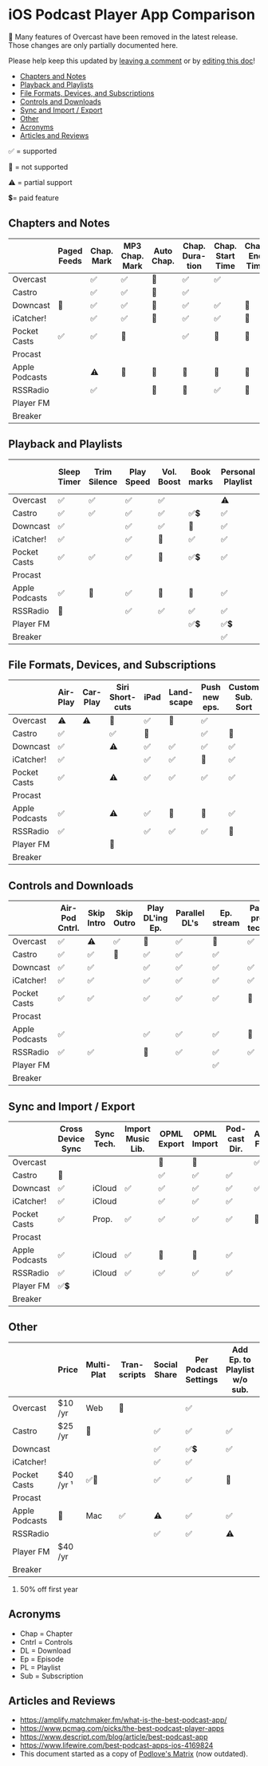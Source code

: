 # iOS Podcast Player App Comparison

🔔 Many features of Overcast have been removed in the latest release. Those changes are only partially documented here.

Please help keep this updated by [leaving a comment](https://github.com/hbmartin/ios-podcast-player-comparison/issues) or by [editing this doc](https://github.com/hbmartin/ios-podcast-player-comparison/edit/main/README.md)!

* [Chapters and Notes](#chapters-and-notes)
* [Playback and Playlists](#playback-and-playlists)
* [File Formats, Devices, and Subscriptions](#file-formats-devices-and-subscriptions)
* [Controls and Downloads](#controls-and-downloads)
* [Sync and Import / Export](#sync-and-import--export)
* [Other](#other)
* [Acronyms](#acronyms)
* [Articles and Reviews](#articles-and-reviews)

✅ = supported

🚫 = not supported

⚠️ = partial support

💲= paid feature

## Chapters and Notes

|                | Paged Feeds | Chap. Mark | MP3 Chap. Mark | Auto Chap. | Chap. Dura-tion | Chap. Start Time | Chap. End Time | Chap. Image | Notes for DL'd | Notes w/o DL |
| -------------- | ----------- | ---------- | -------------- | ---------- | --------------- | ---------------- | -------------- | ----------- | -------------- | ------------ |
| Overcast       |             | ✅          | ✅              | 🚫          | ✅               | ✅                |                | ✅           | ✅              |              |
| Castro         |             | ✅          | ✅              | 🚫          | ✅               |                  |                | ✅           | ✅              | ✅            |
| Downcast       | 🚫           | ✅          | ✅              | 🚫          | ✅               | ✅                | 🚫              | ✅           | ✅              | ✅            |
| iCatcher!      |             | ✅          | ✅              | 🚫          | ✅               | ✅                | 🚫              |             | ✅              | ✅            |
| Pocket Casts   | ✅           | ✅          | 🚫              |            | ✅               | 🚫                | 🚫              | ✅           | ✅              | ✅            |
| Procast        |             |            |                |            |                 |                  |                |             |                |              |
| Apple Podcasts |             | ⚠️          | 🚫              | 🚫          | 🚫               | 🚫                | 🚫              | ✅           | ✅              | 🚫            |
| RSSRadio       |             | ✅          |                | 🚫          | 🚫               | ✅                | 🚫              | ✅           | ✅              | ✅            |
| Player FM      |             |            |                |            |                 |                  |                |             |                |              |
| Breaker        |             |            |                |            |                 |                  |                |             |                |              |

## Playback and Playlists

|                | Sleep Timer | Trim Silence | Play Speed | Vol. Boost | Book marks | Personal Playlist | Personal Smart Playlist | Predef. Smart Playlist |
| -------------- | ----------- | ------------ | ---------- | ---------- | ---------- | ----------------- | ----------------------- | ---------------------- |
| Overcast       | ✅           | ✅            | ✅          | ✅          |            | ⚠️                 | ⚠️                       |                        |
| Castro         | ✅           | ✅            | ✅          | ✅          | ✅💲         | ✅                 | ✅                       | ✅                      |
| Downcast       | ✅           |              | ✅          | ✅          | 🚫          | ✅                 | ✅                       | ✅                      |
| iCatcher!      | ✅           |              | ✅          | 🚫          | ✅          | ✅                 | ✅                       | ✅                      |
| Pocket Casts   | ✅           | ✅            | ✅          | 🚫          | ✅💲         | ✅                 | ✅                       | ✅                      |
| Procast        |             |              |            |            |            |                   |                         |                        |
| Apple Podcasts | ✅           | 🚫            | ✅          | 🚫          | 🚫          | ✅                 | ⚠️                       | ✅                      |
| RSSRadio       | 🚫           |              | ✅          | ✅          | ✅          | ✅                 | 🚫                       | ✅                      |
| Player FM      |             |              |            |            | ✅💲         | ✅💲                |                         |                        |
| Breaker        |             |              |            |            |            | ✅                 |                         |                        |

## File Formats, Devices, and Subscriptions

|                | Air-Play | Car-Play | Siri Short-cuts | iPad | Land-scape | Push new eps. | Custom Sub. Sort | Alpha. Sub. Sort | Video |
| -------------- | -------- | -------- | --------------- | ---- | ---------- | ------------- | ---------------- | ---------------- | ----- |
| Overcast       | ⚠️        | ⚠️        | 🚫               | ✅    | 🚫          | ✅             |                  |                  |       |
| Castro         | ✅        |          | ✅               | 🚫    |            | ✅             | 🚫                | ✅                | 🚫     |
| Downcast       | ✅        |          | ⚠️               | ✅    | ✅          | ✅             | ✅                | ✅                | ✅     |
| iCatcher!      | ✅        |          |                 | ✅    | ✅          | 🚫             | ✅                | ✅                | ✅     |
| Pocket Casts   | ✅        |          | ⚠️               | ✅    | ✅          | ✅             | ✅                | ✅                | ✅     |
| Procast        |          |          |                 |      |            |               |                  |                  |       |
| Apple Podcasts | ✅        |          | ⚠️               | ✅    | 🚫          | 🚫             | ✅                | 🚫                | ✅     |
| RSSRadio       | ✅        |          |                 | ✅    | ✅          | ✅             | 🚫                | ✅                | ✅     |
| Player FM      |          |          | 🚫               |      |            |               |                  |                  |       |
| Breaker        |          |          |                 |      |            |               |                  |                  |       |

## Controls and Downloads

|                | Air-Pod Cntrl. | Skip Intro | Skip Outro | Play DL'ing Ep. | Parallel DL's | Ep. stream | Pass. pro-tected | Auto. DL Opts | Disk Space Mgmt |
| -------------- | -------------- | ---------- | ---------- | --------------- | ------------- | ---------- | ---------------- | ------------- | --------------- |
| Overcast       | ✅              | ⚠️          | ✅          | 🚫               | ✅             | 🚫          | ✅                |               | 🚫               |
| Castro         | ✅              | ✅          | 🚫          | ✅               | ✅             | ✅          |                  | ✅             | ✅               |
| Downcast       | ✅              | ✅          |            | ✅               | ✅             | ✅          | ✅                | ✅             | ⚠️               |
| iCatcher!      | ✅              | ✅          |            | ✅               | ✅             | ✅          | ✅                | ✅             | ⚠️               |
| Pocket Casts   | ✅              | ✅          |            | ✅               | ✅             | ✅          | 🚫                | ✅             | ✅               |
| Procast        |                |            |            |                 |               |            |                  |               |                 |
| Apple Podcasts | ✅              |            |            | ✅               | ✅             | ✅          | 🚫                | ✅             | 🚫               |
| RSSRadio       | ✅              | ✅          |            | 🚫               | ✅             | ✅          | ✅                | ✅             | 🚫               |
| Player FM      |                |            |            |                 |               | ✅          |                  |               |                 |
| Breaker        |                |            |            |                 |               |            |                  |               |                 |

## Sync and Import / Export

|                  | Cross Device Sync | Sync Tech. | Import Music Lib. | OPML Export | OPML Import | Pod-cast Dir. | Atom Feed |
| ---------------- | ----------------- | ---------- | ----------------- | ----------- | ----------- | ------------- | --------- |
| Overcast         |                   |            |                   | 🚫 | 🚫 |               | ✅ |
| Castro           | 🚫                 |            |                   | ✅           | ✅           | ✅        |           |
| Downcast         | ✅                 | iCloud     | ✅                 | ✅           | ✅           | ✅        | ✅         |
| iCatcher!        | ✅                 | iCloud     |                   | ✅           | ✅           | ✅         |           |
| Pocket Casts     | ✅                 | Prop.      | ✅                 | ✅           | ✅           | ✅        | 🚫         |
| Procast          |                   |            |                   |             |             |               |           |
| Apple Podcasts   | ✅                 | iCloud     | ✅                 | 🚫           | 🚫           | ✅       |           |
| RSSRadio | ✅                 | iCloud     | ✅                 | ✅           | ✅           | ✅        |           |
| Player FM      | ✅💲 |            |                  |            |            |         |           |
| Breaker    |                   |            |                   |             |             |               |           |

## Other

|                | Price     | Multi-Plat | Tran-scripts | Social Share | Per Podcast Settings | Add Ep. to Playlist w/o sub. | App subscription URI scheme            | Wikidata ID                                            |
| -------------- | --------- | ---------- | ------------ | ------------ | -------------------- | ---------------------------- | -------------------------------------- | ------------------------------------------------------ |
| Overcast       | $10 /yr   | Web        | 🚫            |              | ✅                    |                              | overcast://x-callback-url/add?url=     | [Q20707973](https://www.wikidata.org/wiki/Q20707973)   |
| Castro         | $25 /yr   | 🚫          |              | ✅            | ✅                    | ✅                            | castro://subscribe/                    | [Q100576609](https://www.wikidata.org/wiki/Q100576609) |
| Downcast       |           |            |              | ✅            | ✅💲                   | ✅                            | downcast://                            |                                                        |
| iCatcher!      |           |            |              | ✅            | ✅                    |                              | icatcher://                            |                                                        |
| Pocket Casts   | $40 /yr ¹ | ✅🚀         |              | ✅            | ✅                    | 🚫                            | pktc://subscribe/feed-url-without-http |                                                        |
| Procast        |           |            |              |              |                      |                              |                                        |                                                        |
| Apple Podcasts | 🚫         | Mac        | ✅            | ⚠️            | ✅                    | ✅                            | pcast://                               | [Q70058728](https://www.wikidata.org/wiki/Q70058728)   |
| RSSRadio       |           |            |              | ✅            | ✅                    | ⚠️                            | rssradio://                            |                                                        |
| Player FM      | $40 /yr   |            |              |              |                      |                              |                                        |                                                        |
| Breaker        |           |            |              |              |                      |                              |                                        |                                                        |

1. 50% off first year

## Acronyms

* Chap = Chapter
* Cntrl = Controls
* DL = Download
* Ep = Episode
* PL = Playlist
* Sub = Subscription

## Articles and Reviews

* https://amplify.matchmaker.fm/what-is-the-best-podcast-app/
* https://www.pcmag.com/picks/the-best-podcast-player-apps
* https://www.descript.com/blog/article/best-podcast-app
* https://www.lifewire.com/best-podcast-apps-ios-4169824
* This document started as a copy of [Podlove's Matrix](https://docs.google.com/spreadsheets/d/1c2L14UVH1xtN4iDG4awheLbMgPCQgaKEamUauWs1gps/edit?gid=0#gid=0) (now outdated).
